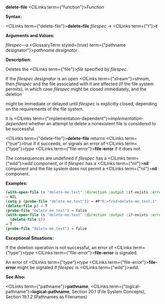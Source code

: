 **delete-file** <ClLinks  term={"function"}><i>Function</i></ClLinks> 



**Syntax:** 



<ClLinks  term={"delete-file"}><b>delete-file</b></ClLinks> *filespec →* <ClLinks  term={"t"}><b>t</b></ClLinks> 



**Arguments and Values:** 



*filespec*—a <GlossaryTerm styled={true} term={"pathname designator"}><i>pathname designator</i></GlossaryTerm> . 



**Description:** 



Deletes the <ClLinks  term={"file"}><i>file</i></ClLinks> specified by *filespec*. 



If the *filespec designator* is an open <ClLinks  term={"stream"}><i>stream</i></ClLinks>, then *filespec* and the file associated with it are affected (if the file system permits), in which case *filespec* might be closed immediately, and the deletion 







 



 



might be immediate or delayed until *filespec* is explicitly closed, depending on the requirements of the file system. 



It is <ClLinks  term={"implementation-dependent"}><i>implementation-dependent</i></ClLinks> whether an attempt to delete a nonexistent file is considered to be successful. 



<ClLinks  term={"delete-file"}><b>delete-file</b></ClLinks> returns <ClLinks  term={"true"}><i>true</i></ClLinks> if it succeeds, or signals an error of <ClLinks  term={"type"}><i>type</i></ClLinks> <ClLinks  term={"file-error"}><b>file-error</b></ClLinks> if it does not. 



The consequences are undefined if *filespec* has a <ClLinks  term={"wild"}><i>wild</i></ClLinks> component, or if *filespec* has a <ClLinks  term={"nil"}><b>nil</b></ClLinks> component and the file system does not permit a <ClLinks  term={"nil"}><b>nil</b></ClLinks> component. 



**Examples:**
```lisp
(with-open-file (s "delete-me.text" :direction :output :if-exists :error)) 
→ NIL 
(setq p (probe-file "delete-me.text")) → #P"R:>fred>delete-me.text.1" 
(delete-file p) → T 
(probe-file "delete-me.text") → false 
(with-open-file (s "delete-me.text" :direction :output :if-exists :error) 
  (delete-file s)) 
→ T 
(probe-file "delete-me.text") → false 
```
**Exceptional Situations:** 



If the deletion operation is not successful, an error of <ClLinks  term={"type"}><i>type</i></ClLinks> <ClLinks  term={"file-error"}><b>file-error</b></ClLinks> is signaled. 



An error of <ClLinks  term={"type"}><i>type</i></ClLinks> <ClLinks  term={"file-error"}><b>file-error</b></ClLinks> might be signaled if *filespec* is <ClLinks  term={"wild"}><i>wild</i></ClLinks>. 



**See Also:** 



<ClLinks  term={"pathname"}><b>pathname</b></ClLinks>, <ClLinks  term={"logical-pathname"}><b>logical-pathname</b></ClLinks>, Section 20.1 (File System Concepts), Section 19.1.2 (Pathnames as Filenames) 



